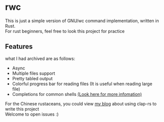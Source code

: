 # rwc
This is just a simple version of GNU/wc command implementation, written in Rust.  
For rust beginners, feel free to look this project for practice

## Features
what I had archived are as follows:
- Async
- Multiple files support
- Pretty tabled output
- Colorful progress bar for reading files (It is useful when reading large file)
- Completions for common shells [(Look here for more infomation)](/completions/)

For the Chinese rustaceans, you could view [my blog](https://jedsek.xyz/posts/rust-clap/guide) about using clap-rs to write this project  
Welcome to open issues :)
